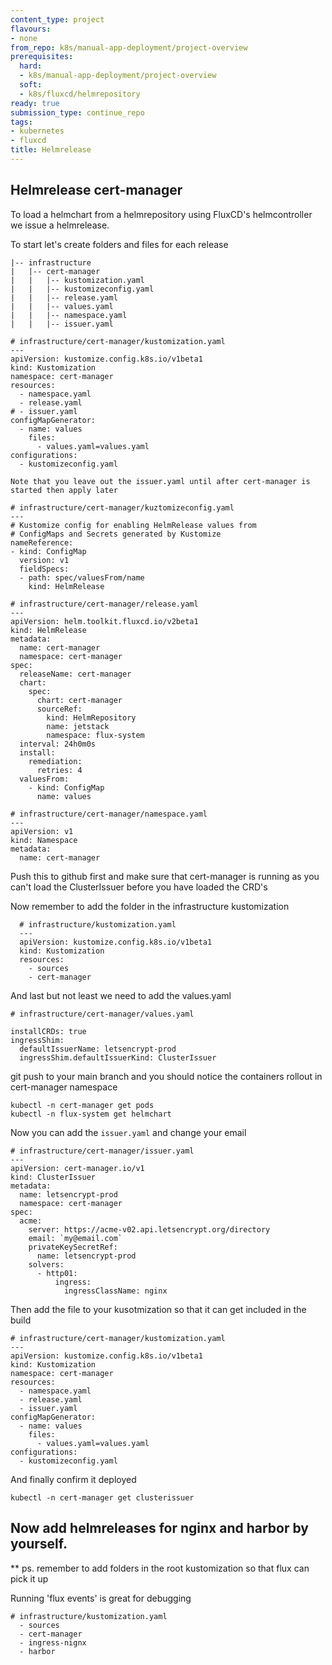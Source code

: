 ```yaml
---
content_type: project
flavours:
- none
from_repo: k8s/manual-app-deployment/project-overview
prerequisites:
  hard:
  - k8s/manual-app-deployment/project-overview
  soft:
  - k8s/fluxcd/helmrepository
ready: true
submission_type: continue_repo
tags:
- kubernetes
- fluxcd
title: Helmrelease
---
```



 

## Helmrelease cert-manager

To load a helmchart from a helmrepository using FluxCD's helmcontroller we
issue a helmrelease.

To start let's create folders and files for each release

```
|-- infrastructure
|   |-- cert-manager
|   |   |-- kustomization.yaml
|   |   |-- kustomizeconfig.yaml
|   |   |-- release.yaml
|   |   |-- values.yaml
|   |   |-- namespace.yaml
|   |   |-- issuer.yaml
```

```
# infrastructure/cert-manager/kustomization.yaml
---
apiVersion: kustomize.config.k8s.io/v1beta1
kind: Kustomization
namespace: cert-manager
resources:
  - namespace.yaml
  - release.yaml
# - issuer.yaml 
configMapGenerator:
  - name: values
    files:
      - values.yaml=values.yaml
configurations:
  - kustomizeconfig.yaml
```

`Note that you leave out the issuer.yaml until after cert-manager is started then apply later`

```
# infrastructure/cert-manager/kuztomizeconfig.yaml
---
# Kustomize config for enabling HelmRelease values from
# ConfigMaps and Secrets generated by Kustomize
nameReference:
- kind: ConfigMap
  version: v1
  fieldSpecs:
  - path: spec/valuesFrom/name
    kind: HelmRelease
```

```
# infrastructure/cert-manager/release.yaml
---
apiVersion: helm.toolkit.fluxcd.io/v2beta1
kind: HelmRelease
metadata:
  name: cert-manager
  namespace: cert-manager
spec:
  releaseName: cert-manager
  chart:
    spec:
      chart: cert-manager
      sourceRef:
        kind: HelmRepository
        name: jetstack
        namespace: flux-system
  interval: 24h0m0s
  install:
    remediation:
      retries: 4
  valuesFrom:
    - kind: ConfigMap
      name: values
```

```
# infrastructure/cert-manager/namespace.yaml
---
apiVersion: v1
kind: Namespace
metadata:
  name: cert-manager
```

Push this to github first and make sure that cert-manager is running 
as you can't load the ClusterIssuer before you have loaded the CRD's 


Now remember to add the folder in the infrastructure kustomization

```
  # infrastructure/kustomization.yaml
  ---
  apiVersion: kustomize.config.k8s.io/v1beta1
  kind: Kustomization
  resources:
    - sources
    - cert-manager
```

And last but not least we need to add the values.yaml
```
# infrastructure/cert-manager/values.yaml

installCRDs: true
ingressShim:
  defaultIssuerName: letsencrypt-prod       
  ingressShim.defaultIssuerKind: ClusterIssuer
```

git push to your main branch and you should notice the containers rollout in cert-manager namespace

```
kubectl -n cert-manager get pods
kubectl -n flux-system get helmchart
```

Now you can add the `issuer.yaml` and change your email

```
# infrastructure/cert-manager/issuer.yaml
---
apiVersion: cert-manager.io/v1
kind: ClusterIssuer
metadata:
  name: letsencrypt-prod
  namespace: cert-manager
spec:
  acme:
    server: https://acme-v02.api.letsencrypt.org/directory
    email: `my@email.com`
    privateKeySecretRef:
      name: letsencrypt-prod
    solvers:
      - http01:
          ingress:
            ingressClassName: nginx
```
Then add the file to your kusotmization so that it can get included in the build

```
# infrastructure/cert-manager/kustomization.yaml
---
apiVersion: kustomize.config.k8s.io/v1beta1
kind: Kustomization
namespace: cert-manager
resources:
  - namespace.yaml
  - release.yaml
  - issuer.yaml
configMapGenerator:
  - name: values
    files:
      - values.yaml=values.yaml
configurations:
  - kustomizeconfig.yaml
```

And finally confirm it deployed

```
kubectl -n cert-manager get clusterissuer
```

## Now add helmreleases for nginx and harbor by yourself. 


** ps. remember to add folders in the root kustomization so that flux can pick it up

Running 'flux events' is great for debugging

```
# infrastructure/kustomization.yaml
  - sources
  - cert-manager
  - ingress-nignx
  - harbor